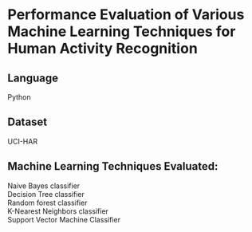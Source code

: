 # Performance Evaluation of Various Machine Learning Techniques for Human Activity Recognition
## Language
Python
## Dataset
UCI-HAR 
## Machine Learning Techniques Evaluated:<br>
Naive Bayes classifier <br>
Decision Tree classifier <br>
Random forest classifier<br>
K-Nearest Neighbors classifier <br>
Support Vector Machine Classifier <br>
